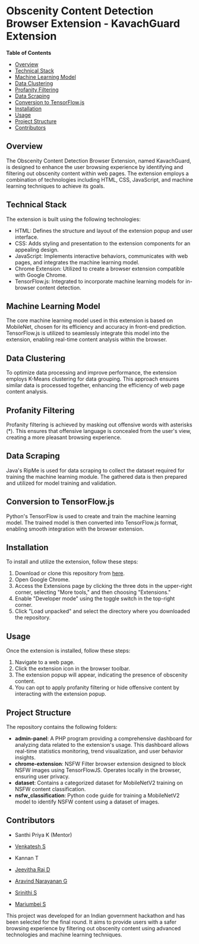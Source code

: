 # Obscenity Content Detection Browser Extension - KavachGuard Extension

**Table of Contents**
- [Overview](#overview)
- [Technical Stack](#technical-stack)
- [Machine Learning Model](#machine-learning-model)
- [Data Clustering](#data-clustering)
- [Profanity Filtering](#profanity-filtering)
- [Data Scraping](#data-scraping)
- [Conversion to TensorFlow.js](#conversion-to-tensorflowjs)
- [Installation](#installation)
- [Usage](#usage)
- [Project Structure](#project-structure)
- [Contributors](#contributors)

## Overview

The Obscenity Content Detection Browser Extension, named KavachGuard, is designed to enhance the user browsing experience by identifying and filtering out obscenity content within web pages. The extension employs a combination of technologies including HTML, CSS, JavaScript, and machine learning techniques to achieve its goals.

## Technical Stack

The extension is built using the following technologies:

- HTML: Defines the structure and layout of the extension popup and user interface.
- CSS: Adds styling and presentation to the extension components for an appealing design.
- JavaScript: Implements interactive behaviors, communicates with web pages, and integrates the machine learning model.
- Chrome Extension: Utilized to create a browser extension compatible with Google Chrome.
- TensorFlow.js: Integrated to incorporate machine learning models for in-browser content detection.

## Machine Learning Model

The core machine learning model used in this extension is based on MobileNet, chosen for its efficiency and accuracy in front-end prediction. TensorFlow.js is utilized to seamlessly integrate this model into the extension, enabling real-time content analysis within the browser.

## Data Clustering

To optimize data processing and improve performance, the extension employs K-Means clustering for data grouping. This approach ensures similar data is processed together, enhancing the efficiency of web page content analysis.

## Profanity Filtering

Profanity filtering is achieved by masking out offensive words with asterisks (*). This ensures that offensive language is concealed from the user's view, creating a more pleasant browsing experience.

## Data Scraping

Java's RipMe is used for data scraping to collect the dataset required for training the machine learning module. The gathered data is then prepared and utilized for model training and validation.

## Conversion to TensorFlow.js

Python's TensorFlow is used to create and train the machine learning model. The trained model is then converted into TensorFlow.js format, enabling smooth integration with the browser extension.

## Installation

To install and utilize the extension, follow these steps:

1. Download or clone this repository from [here](https://github.com/Venkatesh-KCET/KavachGuard-Extension).
2. Open Google Chrome.
3. Access the Extensions page by clicking the three dots in the upper-right corner, selecting "More tools," and then choosing "Extensions."
4. Enable "Developer mode" using the toggle switch in the top-right corner.
5. Click "Load unpacked" and select the directory where you downloaded the repository.

## Usage

Once the extension is installed, follow these steps:

1. Navigate to a web page.
2. Click the extension icon in the browser toolbar.
3. The extension popup will appear, indicating the presence of obscenity content.
4. You can opt to apply profanity filtering or hide offensive content by interacting with the extension popup.

## Project Structure

The repository contains the following folders:

- **admin-panel**: A PHP program providing a comprehensive dashboard for analyzing data related to the extension's usage. This dashboard allows real-time statistics monitoring, trend visualization, and user behavior insights.
- **chrome-extension**: NSFW Filter browser extension designed to block NSFW images using TensorFlowJS. Operates locally in the browser, ensuring user privacy.
- **dataset**: Contains a categorized dataset for MobileNetV2 training on NSFW content classification.
- **nsfw_classification**: Python code guide for training a MobileNetV2 model to identify NSFW content using a dataset of images.

## Contributors

- Santhi Priya K (Mentor)

- [Venkatesh S](https://github.com/Venkatesh-KCET)
- Kannan T
- [Jeevitha Raj D](https://github.com/Jeevith-Raj)
- [Aravind Narayanan G](https://github.com/aravindnaanaa)
- [Srinithi S](https://github.com/Iris-adroit)
- [Mariumbei S](https://github.com/marium777)

This project was developed for an Indian government hackathon and has been selected for the final round. It aims to provide users with a safer browsing experience by filtering out obscenity content using advanced technologies and machine learning techniques.